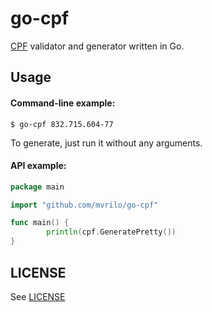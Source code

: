 # go-cpf

[CPF] validator and generator written in Go.

## Usage

#### Command-line example:
    $ go-cpf 832.715.604-77

To generate, just run it without any arguments.

#### API example:
```go
package main

import "github.com/mvrilo/go-cpf"

func main() {
        println(cpf.GeneratePretty())
}
```

## LICENSE

See [LICENSE](https://github.com/mvrilo/go-cpf/blob/master/LICENSE)

[CPF]: https://en.wikipedia.org/wiki/Cadastro_de_Pessoas_F%C3%ADsicas
